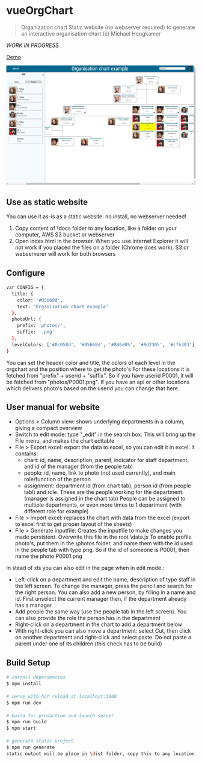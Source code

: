 # vueOrgChart

> Organization chart
Static website (no webserver required) to generate an interactive organisation chart
(c) Michael Hoogkamer

*WORK IN PROGRESS*


[Demo](https://hoogkamer.github.io/vue-org-chart/)

![Screenshot](/assets/img/Screenshot1.PNG?raw=true "Screenshot")

## Use as static website
You can use it as-is as a static website: no install, no webserver needed!

1. Copy content of \docs folder to any location, like a folder on your computer, AWS S3 bucket or webserver
2. Open index.html in the browser. When you use Internet Explorer it will not work if you placed the files on a folder (Chrome does work). S3 or webserverer will work for both browsers

## Configure
``` bash
var CONFIG = {
  title: {
    color: '#05668d',
    text: 'Organisation chart example'
  },
  photoUrl: {
    prefix: 'photos/',
    suffix: '.png'
  },
  levelColors: ['#0c058d', '#05668d', '#8d6e05', '#8d2305', '#cfb303']
}
```
You can set the header color and title, the colors of each level in the orgchart and the position where to get the photo's
For these locations it is fetched from "prefix" + userid + "suffix". So if you have userid P0001, it will be fetched from "photos/P0001.png". If you have an api or other locations which delivers photo's based on the userid you can change that here.

## User manual for website
- Options > Column view: shows underlying departments in a column, giving a compact overview
- Switch to edit mode: type "_edit" in the search box. This will bring up the File menu, and makes the chart editable
- File > Export excel: export the data to excel, so you can edit it in excel. It contains:
    - chart: id, name, description, parent, indicator for staff department, and id of the manager (from the people tab)
    - people: id, name, link to photo (not used currently), and main role/function of the person
    - assignment: department id (from chart tab), person id (from people tabl) and role. These are the people working for the department. (manager is assigned in the chart tab)
        People can be assigned to multiple departments, or even more times to 1 department (with different role for example)
- File > Import excel: replaces the chart with data from the excel (export to excel first to get proper layout of the sheets)
- File > Generate inputfile: Creates the inputfile to make changes you made persistent. Overwrite this file in the root \data.js
        To enable profile photo's, put them in the \photos folder, and name them with the id used in the people tab with type png. So if the id of someone is P0001, then name the photo P0001.png

In stead of xls you can also edit in the page when in edit mode.:

- Left-click on a department and edit the name, description of type staff in the left screen. To change the manager, press the pencil and search for the right person. You can also add a new person, by filling in a name and id. First unselect the current manager then, if the department already has a manager
- Add people the same way (use the people tab in the left screen). You can also provide the role the person has in the department
- Right-click on a department in the chart to add a department below
- With right-click you can also move a department: select Cut, then click on another department and right-click and select paste. Do not paste a parent under one of its children (this check has to be build)

## Build Setup

``` bash
# install dependencies
$ npm install

# serve with hot reload at localhost:3000
$ npm run dev

# build for production and launch server
$ npm run build
$ npm start

# generate static project
$ npm run generate
static output will be place in \dist folder, copy this to any location
```
